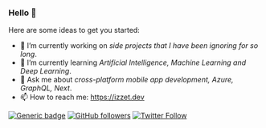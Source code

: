### Hello 👋

Here are some ideas to get you started:

- 🔭 I’m currently working on _side projects that I have been ignoring for so long_.
- 🌱 I’m currently learning _Artificial Intelligence, Machine Learning and Deep Learning_.
- 💬 Ask me about _cross-platform mobile app development, Azure, GraphQL, Next_.
- 📫 How to reach me: https://izzet.dev

[![Generic badge](https://img.shields.io/badge/Open%20to%20work-Yes-success.svg)](https://shields.io/)
[![GitHub followers](https://img.shields.io/github/followers/izzet.svg?style=social&label=Follow&maxAge=2592000)](https://github.com/izzet?tab=followers)
[![Twitter Follow](https://img.shields.io/twitter/follow/izzetcyildirim?style=social)](https://twitter.com/izzetcyildirim)


<!--
**izzet/izzet** is a ✨ _special_ ✨ repository because its `README.md` (this file) appears on your GitHub profile.

Here are some ideas to get you started:

- 🔭 I’m currently working on ...
- 🌱 I’m currently learning ...
- 👯 I’m looking to collaborate on ...
- 🤔 I’m looking for help with ...
- 💬 Ask me about ...
- 📫 How to reach me: ...
- 😄 Pronouns: ...
- ⚡ Fun fact: ...
-->

